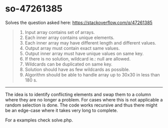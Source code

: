 # so-47261385

Solves the question asked here: https://stackoverflow.com/q/47261385

> 1. Input array contains set of arrays.
> 2. Each inner array contains unique elements.
> 3. Each inner array may have different length and different values.
> 4. Output array must contain exact same values.
> 5. Output inner array must have unique values on same key.
> 6. If there is no solution, wildcard  ie.: null are allowed.
> 7. Wildcards can be duplicated on same key.
> 8. Solution should have as few wildcards as possible.
> 9. Algorithm should be able to handle array up to 30x30 in less than 180 s.

---

The idea is to identify conflicting elements and swap them to a column where they are no longer a problem. For cases where this is not applicable a random selection is done. The code works recursive and thus there might be an edge-case where it takes very long to complete.

For a examples check solve.php.